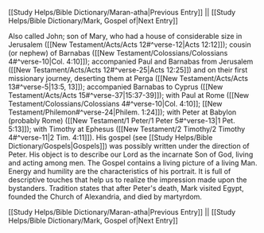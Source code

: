 [[Study Helps/Bible Dictionary/Maran-atha|Previous Entry]]  ||  [[Study Helps/Bible Dictionary/Mark, Gospel of|Next Entry]]

 Also called John; son of Mary, who had a house of considerable size in Jerusalem ([[New Testament/Acts/Acts 12#^verse-12|Acts 12:12]]); cousin (or nephew) of Barnabas ([[New Testament/Colossians/Colossians 4#^verse-10|Col. 4:10]]); accompanied Paul and Barnabas from Jerusalem ([[New Testament/Acts/Acts 12#^verse-25|Acts 12:25]]) and on their first missionary journey, deserting them at Perga ([[New Testament/Acts/Acts 13#^verse-5|13:5, 13]]); accompanied Barnabas to Cyprus ([[New Testament/Acts/Acts 15#^verse-37|15:37-39]]); with Paul at Rome ([[New Testament/Colossians/Colossians 4#^verse-10|Col. 4:10]]; [[New Testament/Philemon#^verse-24|Philem. 1:24]]); with Peter at Babylon (probably Rome) ([[New Testament/1 Peter/1 Peter 5#^verse-13|1 Pet. 5:13]]); with Timothy at Ephesus ([[New Testament/2 Timothy/2 Timothy 4#^verse-11|2 Tim. 4:11]]). His gospel (see [[Study Helps/Bible Dictionary/Gospels|Gospels]]) was possibly written under the direction of Peter. His object is to describe our Lord as the incarnate Son of God, living and acting among men. The Gospel contains a living picture of a living Man. Energy and humility are the characteristics of his portrait. It is full of descriptive touches that help us to realize the impression made upon the bystanders. Tradition states that after Peter's death, Mark visited Egypt, founded the Church of Alexandria, and died by martyrdom.

[[Study Helps/Bible Dictionary/Maran-atha|Previous Entry]]  ||  [[Study Helps/Bible Dictionary/Mark, Gospel of|Next Entry]]